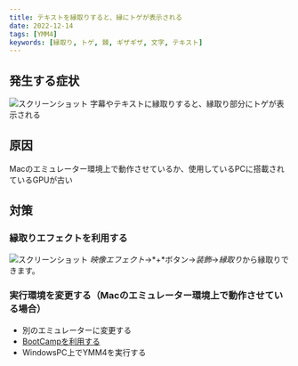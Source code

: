 ```yaml
---
title: テキストを縁取りすると、縁にトゲが表示される
date: 2022-12-14
tags: [YMM4]
keywords: [縁取り, トゲ, 棘, ギザギザ, 文字, テキスト]
---
```

## 発生する症状
![スクリーンショット](outline_3247.png)
字幕やテキストに縁取りすると、縁取り部分にトゲが表示される

## 原因
Macのエミュレーター環境上で動作させているか、使用しているPCに搭載されているGPUが古い

## 対策
### 縁取りエフェクトを利用する
![スクリーンショット](outline_1846.png)
*映像エフェクト*→*+*ボタン→*装飾*→*縁取り*から縁取りできます。

### 実行環境を変更する（Macのエミュレーター環境上で動作させている場合）
- 別のエミュレーターに変更する
- [BootCampを利用する](https://support.apple.com/ja-jp/HT201468)
- WindowsPC上でYMM4を実行する